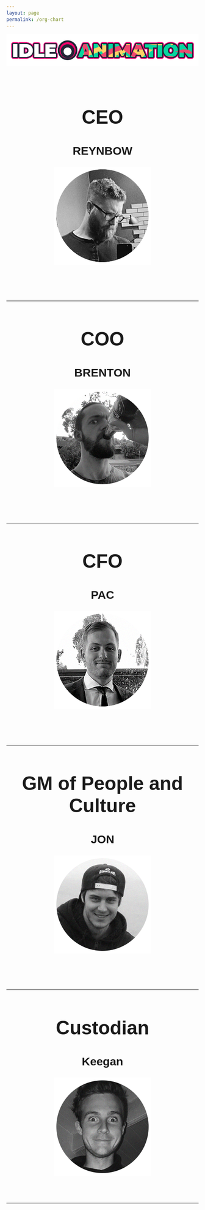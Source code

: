 ```yaml
---
layout: page
permalink: /org-chart
---
```


<a href="https://idleanimation.com/"><img src="/img/banner_main.png" alt="Idle Animation"></a>

<html>
    <head>
        <title>ORG CHART</title>

   <style>
            .my_head
            {
                font-family:    Montserrat, sans-serif;
                font-size:      25px;
                font-weight:    bold;
            }
   </style>
   <style>
            .my_body
            {
                font-family:    Montserrat, sans-serif;
                font-size:      20px;
                font-weight:    light;
                
            }
   </style>
   </head>

<body>

<br>
<div class="my_head"><center><h1>CEO</h1></center></div>
<div class="my_body"><center><h2>REYNBOW</h2></center>
<center><img src="/img/photos/reynbow.png"><br><br></center>
<br>
<br>
<hr>
<div class="my_head"><center><h1>COO</h1></center></div>
<div class="my_body"><center><h2>BRENTON</h2></center>
<center><img src="/img/photos/brenton.png"><br><br></center>
<br>
<br>
<hr>
<div class="my_head"><center><h1>CFO</h1></center></div>
<div class="my_body"><center><h2>PAC</h2></center>
<center><img src="/img/photos/pac.png"><br><br></center>
<br>
<br>
<hr>
<div class="my_head"><center><h1>GM of People and Culture</h1></center></div>
<div class="my_body"><center><h2>JON</h2></center>
<center><img src="/img/photos/jon.png"><br><br></center>
<br>
<br>
<hr>
<div class="my_head"><center><h1>Custodian</h1></center></div>
<div class="my_body"><center><h2>Keegan</h2></center>
<center><img src="/img/photos/keegan.png"><br><br></center>
<br>
<hr>